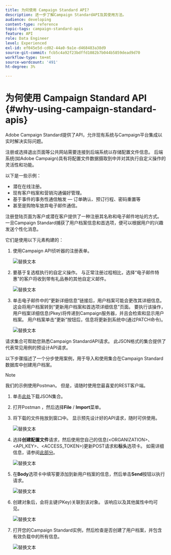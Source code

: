 ```yaml
---
title: 为何使用 Campaign Standard API?
description: 进一步了解Campaign StandardAPI及其使用方法。
audience: developing
content-type: reference
topic-tags: campaign-standard-apis
feature: API
role: Data Engineer
level: Experienced
exl-id: ef045e5d-cd02-44a0-9a1e-d468483a38d9
source-git-commit: fcb5c4a92f23bdffd1082b7b044b5859dead9d70
workflow-type: tm+mt
source-wordcount: '491'
ht-degree: 3%

---
```


# 为何使用 Campaign Standard API {#why-using-campaign-standard-apis}

Adobe Campaign Standard提供了API，允许现有系统与Campaign平台集成以实时解决实际问题。

注册或选择退出页面等公共网站需要连接到后端系统以存储配置文件信息。 后端系统(如Adobe Campaign)具有将配置文件数据摄取到中并对其执行自定义操作的灵活性和功能。

以下是一些示例：

* 潜在在线注册。
* 现有客户档案和营销沟通偏好管理。
* 基于事件的事务性通信触发 — 订单确认、预订行程、密码重置等
* 甚至是购物车放弃电子邮件通信。

注册登陆页面为客户或潜在客户提供了一种注册其名称和电子邮件地址的方式。 一旦Campaign Standard捕获了用户档案信息和首选项，便可以根据用户的兴趣发送个性化消息。

它们是使用以下元素构建的：

1. 使用Campaign API侦听器的注册表单。

   ![替换文本](assets/apis_uc1.png)

1. 要基于复选框执行的自定义操作。 与正常注册过程相比，选择“电子邮件特惠”的客户将收到带有礼品券的其他自定义邮件。

   ![替换文本](assets/apis_uc2.png)

1. 单击电子邮件中的“更新详细信息”链接后，用户档案可能会更改其详细信息。 这会将用户档案转到“更新用户档案和首选项详细信息”页面。 要执行该操作，用户档案详细信息(Pkey)将传递到Campaign服务器，并且会检索和显示用户档案。 用户档案单击“更新”按钮后，信息将更新到系统中(通过PATCH命令)。

   ![替换文本](assets/apis_uc3.png)

请求集合可帮助您熟悉Campaign StandardAPI请求。 此JSON格式的集合提供了代表常见用例的预设计API请求。

以下步骤描述了一个分步使用案例，用于导入和使用集合在Campaign Standard数据库中创建用户档案。

>[!NOTE]
>
>我们的示例使用Postman。 但是，请随时使用您最喜爱的REST客户端。

1. 单击[此处](https://helpx.adobe.com/content/dam/help/en/campaign/kb/working-with-acs-api/_jcr_content/main-pars/download_section/download-1/KB_postman_collection.json.zip)下载JSON集合。

1. 打开Postman ，然后选择&#x200B;**File** / **Import**&#x200B;菜单。

1. 将下载的文件拖放到窗口中。 显示预先设计好的API请求，随时可供使用。

   ![替换文本](assets/postman_collection.png)

1. 选择&#x200B;**创建配置文件**&#x200B;请求，然后使用您自己的信息(&lt;ORGANIZATION>、&lt;API_KEY>、&lt;ACCESS_TOKEN>)更新POST请求和&#x200B;**标头**&#x200B;选项卡。 如需详细信息，请参阅[此部分](../../api/using/setting-up-api-access.md)。

   ![替换文本](assets/postman_uc1.png)

1. 在&#x200B;**Body**&#x200B;选项卡中填写要添加到新用户档案的信息，然后单击&#x200B;**Send**&#x200B;按钮以执行请求。

   ![替换文本](assets/postman_uc2.png)

1. 创建对象后，会将主键(PKey)关联到该对象。 该响应以及其他属性中均可见。

   ![替换文本](assets/postman_uc3.png)

1. 打开您的Campaign Standard实例，然后检查是否创建了用户档案，并包含有效负载中的所有信息。

   ![替换文本](assets/postman_uc4.png)
